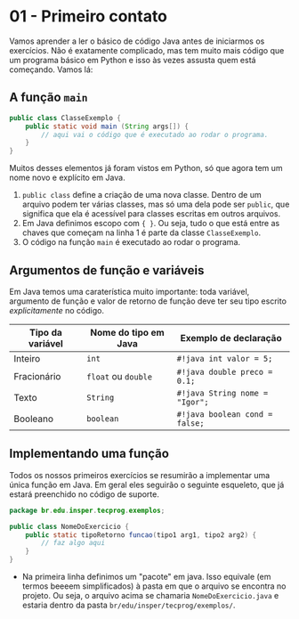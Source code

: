 # 01 - Primeiro contato

Vamos aprender a ler o básico de código Java antes de iniciarmos os exercícios. Não é exatamente complicado, mas tem muito mais código que um programa básico em Python e isso às vezes assusta quem está começando. Vamos lá:

## A função `main`

```java
public class ClasseExemplo {
    public static void main (String args[]) {
        // aqui vai o código que é executado ao rodar o programa. 
    }
}
```

Muitos desses elementos já foram vistos em Python, só que agora tem um nome novo e explícito em Java.

1. `public class` define a criação de uma nova classe. Dentro de um arquivo podem ter várias classes, mas só uma dela pode ser `public`, que significa que ela é acessível para classes escritas em outros arquivos.
2. Em Java definimos escopo com `{ }`. Ou seja, tudo o que está entre as chaves que começam na linha 1 é parte da classe `ClasseExemplo`.
3. O código na função `main` é executado ao rodar o programa. 

## Argumentos de função e variáveis

Em Java temos uma caraterística muito importante: toda variável, argumento de função e valor de retorno de função deve ter seu tipo escrito *explicitamente* no código. 

| Tipo da variável | Nome do tipo em Java | Exemplo de declaração          |
| ---------------- | -------------------- | ------------------------------ |
| Inteiro          | `int`                | `#!java int valor = 5;`        |
| Fracionário      | `float` ou `double`              | `#!java double preco = 0.1;`    |
| Texto            | `String`             | `#!java String nome = "Igor";` |
| Booleano         | `boolean`            | `#!java boolean cond = false;` |

## Implementando uma função

Todos os nossos primeiros exercícios se resumirão a implementar uma única função em Java. Em geral eles seguirão o seguinte esqueleto, que já estará preenchido no código de suporte. 

```java
package br.edu.insper.tecprog.exemplos;

public class NomeDoExercicio {
    public static tipoRetorno funcao(tipo1 arg1, tipo2 arg2) {
        // faz algo aqui
    }
}
```

- Na primeira linha definimos um "pacote" em java. Isso equivale (em termos beeeem simplificados) à pasta em que o arquivo se encontra no projeto. Ou seja, o arquivo acima se chamaria `NomeDoExercicio.java` e estaria dentro da pasta `br/edu/insper/tecprog/exemplos/`.

